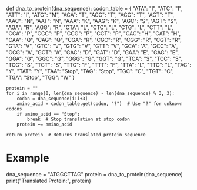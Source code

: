 def dna_to_protein(dna_sequence):
    codon_table = {
        "ATA": "I", "ATC": "I", "ATT": "I", "ATG": "M",
        "ACA": "T", "ACC": "T", "ACG": "T", "ACT": "T",
        "AAC": "N", "AAT": "N", "AAA": "K", "AAG": "K",
        "AGC": "S", "AGT": "S", "AGA": "R", "AGG": "R",
        "CTA": "L", "CTC": "L", "CTG": "L", "CTT": "L",
        "CCA": "P", "CCC": "P", "CCG": "P", "CCT": "P",
        "CAC": "H", "CAT": "H", "CAA": "Q", "CAG": "Q",
        "CGA": "R", "CGC": "R", "CGG": "R", "CGT": "R",
        "GTA": "V", "GTC": "V", "GTG": "V", "GTT": "V",
        "GCA": "A", "GCC": "A", "GCG": "A", "GCT": "A",
        "GAC": "D", "GAT": "D", "GAA": "E", "GAG": "E",
        "GGA": "G", "GGC": "G", "GGG": "G", "GGT": "G",
        "TCA": "S", "TCC": "S", "TCG": "S", "TCT": "S",
        "TTC": "F", "TTT": "F", "TTA": "L", "TTG": "L",
        "TAC": "Y", "TAT": "Y", "TAA": "Stop", "TAG": "Stop",
        "TGC": "C", "TGT": "C", "TGA": "Stop", "TGG": "W"
    }
    
    protein = ""
    for i in range(0, len(dna_sequence) - len(dna_sequence) % 3, 3):
        codon = dna_sequence[i:i+3]
        amino_acid = codon_table.get(codon, "?")  # Use "?" for unknown codons
        if amino_acid == "Stop":
            break  # Stop translation at stop codon
        protein += amino_acid
    
    return protein  # Returns translated protein sequence

# Example
dna_sequence = "ATGGCTTAG"
protein = dna_to_protein(dna_sequence)
print("Translated Protein:", protein)

